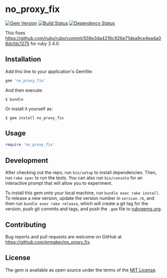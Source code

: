 # no_proxy_fix

[![Gem Version](https://badge.fury.io/rb/no_proxy_fix.svg)](http://badge.fury.io/rb/no_proxy_fix)
[![Build Status](https://travis-ci.org/ermaker/no_proxy_fix.svg?branch=master)](https://travis-ci.org/ermaker/no_proxy_fix)
[![Dependency Status](https://gemnasium.com/ermaker/no_proxy_fix.svg)](https://gemnasium.com/ermaker/no_proxy_fix)


This fixes https://github.com/ruby/ruby/commit/556e3da4216c926e71dea9ce4ea4a08dcfdc1275 for ruby 2.4.0.

## Installation

Add this line to your application's Gemfile:

```ruby
gem 'no_proxy_fix'
```

And then execute:

    $ bundle

Or install it yourself as:

    $ gem install no_proxy_fix

## Usage

```ruby
require 'no_proxy_fix'
```

## Development

After checking out the repo, run `bin/setup` to install dependencies. Then, run `rake spec` to run the tests. You can also run `bin/console` for an interactive prompt that will allow you to experiment.

To install this gem onto your local machine, run `bundle exec rake install`. To release a new version, update the version number in `version.rb`, and then run `bundle exec rake release`, which will create a git tag for the version, push git commits and tags, and push the `.gem` file to [rubygems.org](https://rubygems.org).

## Contributing

Bug reports and pull requests are welcome on GitHub at https://github.com/ermaker/no_proxy_fix.


## License

The gem is available as open source under the terms of the [MIT License](http://opensource.org/licenses/MIT).

